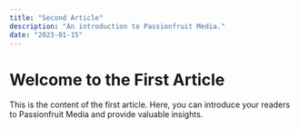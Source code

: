 ```yaml
---
title: "Second Article"
description: "An introduction to Passionfruit Media."
date: "2023-01-15"
---
```


# Welcome to the First Article

This is the content of the first article. Here, you can introduce your readers to Passionfruit Media and provide valuable insights.
